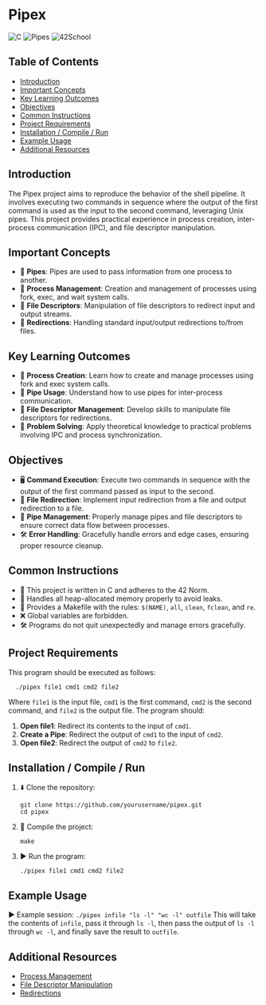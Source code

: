 # Pipex
![C](https://img.shields.io/badge/language-C-blue)
![Pipes](https://img.shields.io/badge/technology-Pipes-red)
![42School](https://img.shields.io/badge/school-42-orange)

## Table of Contents
- [Introduction](#introduction)
- [Important Concepts](#important-concepts)
- [Key Learning Outcomes](#key-learning-outcomes)
- [Objectives](#objectives)
- [Common Instructions](#common-instructions)
- [Project Requirements](#project-requirements)
- [Installation / Compile / Run](#installation--compile--run)
- [Example Usage](#example-usage)
- [Additional Resources](#additional-resources)

## Introduction
The Pipex project aims to reproduce the behavior of the shell pipeline. It involves executing two commands in sequence where the output of the first command is used as the input to the second command, leveraging Unix pipes. This project provides practical experience in process creation, inter-process communication (IPC), and file descriptor manipulation.

## Important Concepts
- 📜 **Pipes**: Pipes are used to pass information from one process to another.
- 🔄 **Process Management**: Creation and management of processes using fork, exec, and wait system calls.
- 📄 **File Descriptors**: Manipulation of file descriptors to redirect input and output streams.
- 🔧 **Redirections**: Handling standard input/output redirections to/from files.

## Key Learning Outcomes
- 🔄 **Process Creation**: Learn how to create and manage processes using fork and exec system calls.
- 🔧 **Pipe Usage**: Understand how to use pipes for inter-process communication.
- 📜 **File Descriptor Management**: Develop skills to manipulate file descriptors for redirections.
- 🧩 **Problem Solving**: Apply theoretical knowledge to practical problems involving IPC and process synchronization.

## Objectives
- 🖥️ **Command Execution**: Execute two commands in sequence with the output of the first command passed as input to the second.
- 📜 **File Redirection**: Implement input redirection from a file and output redirection to a file.
- 🔄 **Pipe Management**: Properly manage pipes and file descriptors to ensure correct data flow between processes.
- 🛠️ **Error Handling**: Gracefully handle errors and edge cases, ensuring proper resource cleanup.

## Common Instructions
- 📜 This project is written in C and adheres to the 42 Norm.
- 🚫 Handles all heap-allocated memory properly to avoid leaks.
- 📄 Provides a Makefile with the rules: `$(NAME)`, `all`, `clean`, `fclean`, and `re`.
- ❌ Global variables are forbidden.
- 🛠️ Programs do not quit unexpectedly and manage errors gracefully.

## Project Requirements
This program should be executed as follows:
```
  ./pipex file1 cmd1 cmd2 file2
```

Where `file1` is the input file, `cmd1` is the first command, `cmd2` is the second command, and `file2` is the output file. The program should:
1. **Open file1**: Redirect its contents to the input of `cmd1`.
2. **Create a Pipe**: Redirect the output of `cmd1` to the input of `cmd2`.
3. **Open file2**: Redirect the output of `cmd2` to `file2`.

## Installation / Compile / Run
1. ⬇️ Clone the repository:
    ```
    git clone https://github.com/yourusername/pipex.git
    cd pipex
    ```
2. 🔧 Compile the project:
    ```
    make
    ```
3. ▶️ Run the program:
    ```
    ./pipex file1 cmd1 cmd2 file2
    ```

## Example Usage
▶️ Example session:
    ```
    ./pipex infile "ls -l" "wc -l" outfile
    ```
This will take the contents of `infile`, pass it through `ls -l`, then pass the output of `ls -l` through `wc -l`, and finally save the result to `outfile`.

## Additional Resources
- [Process Management](https://man7.org/linux/man-pages/man2/fork.2.html)
- [File Descriptor Manipulation](https://man7.org/linux/man-pages/man2/dup.2.html)
- [Redirections](https://tldp.org/LDP/abs/html/io-redirection.html)
